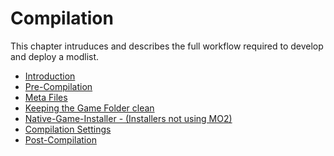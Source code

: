 # Compilation

This chapter intruduces and describes the full workflow required to develop and deploy a modlist.

-   [Introduction](Introduction.md)
-   [Pre-Compilation](Pre-Compilation.md)
-   [Meta Files](Meta%20Files.md)
-   [Keeping the Game Folder clean](Keeping%20the%20Game%20Folder%20clean.md)
-   [Native-Game-Installer - (Installers not using MO2)](<Native-Game-Installer%20-%20(Installers%20not%20using%20MO2).md>)
-   [Compilation Settings](Compilation%20Settings.md)
-   [Post-Compilation](Post-Compilation.md)
